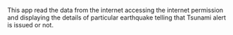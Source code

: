 This app read the data from the internet accessing the internet permission and displaying the details of particular earthquake telling that Tsunami alert is issued or not.
